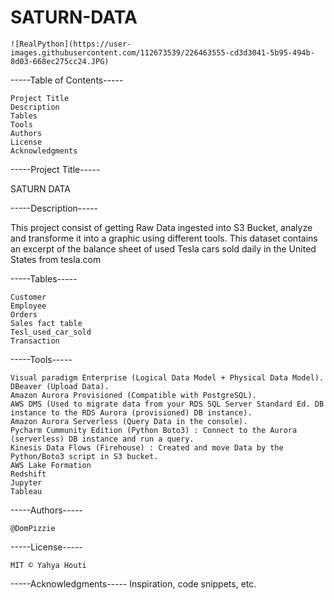 ﻿# SATURN-DATA

	![RealPython](https://user-images.githubusercontent.com/112673539/226463555-cd3d3041-5b95-494b-8d03-668ec275cc24.JPG)

-----Table of Contents-----

	Project Title
	Description
	Tables
	Tools 
	Authors
	License
	Acknowledgments

-----Project Title-----

SATURN DATA

-----Description-----

This project consist of getting Raw Data ingested into S3 Bucket, analyze and transforme it into a graphic using different tools.
This dataset contains an excerpt of the balance sheet of used Tesla cars sold daily in the United States from tesla.com


-----Tables-----

	Customer
	Employee
	Orders
	Sales fact table
	Tesl_used_car_sold
	Transaction
	
-----Tools-----

	Visual paradigm Enterprise (Logical Data Model + Physical Data Model).
	DBeaver (Upload Data).
	Amazon Aurora Provisioned (Compatible with PostgreSQL).
	AWS DMS (Used to migrate data from your RDS SQL Server Standard Ed. DB instance to the RDS Aurora (provisioned) DB instance).
	Amazon Aurora Serverless (Query Data in the console).
	Pycharm Cummunity Edition (Python Boto3) : Connect to the Aurora (serverless) DB instance and run a query.
	Kinesis Data Flows (Firehouse) : Created and move Data by the Python/Boto3 script in S3 bucket.
	AWS Lake Formation
	Redshift
	Jupyter
	Tableau

-----Authors-----

	@DomPizzie

-----License-----

	MIT © Yahya Houti

-----Acknowledgments-----
	Inspiration, code snippets, etc.
